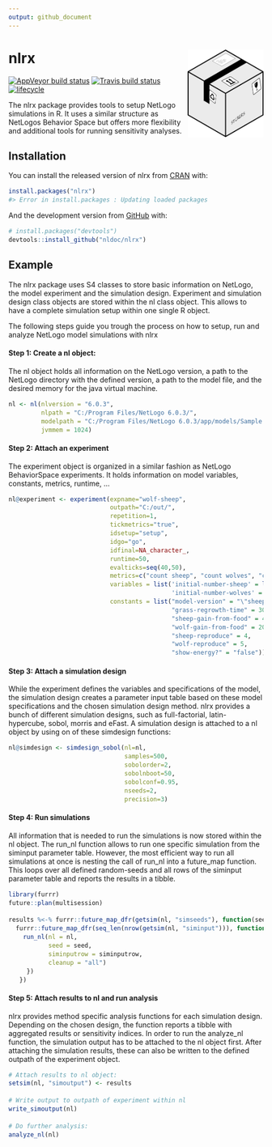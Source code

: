 ```yaml
---
output: github_document
---
```


<!-- README.md is generated from README.Rmd. Please edit that file -->


# nlrx <img src="man/figures/logo.png" align="right" width="150" />

[![AppVeyor build status](https://ci.appveyor.com/api/projects/status/github/nldoc/nlrx?branch=master&svg=true)](https://ci.appveyor.com/project/nldoc/nlrx)
[![Travis build status](https://travis-ci.org/nldoc/nlrx.svg?branch=master)](https://travis-ci.org/nldoc/nlrx)
[![lifecycle](https://img.shields.io/badge/lifecycle-experimental-orange.svg)](https://www.tidyverse.org/lifecycle/#experimental)

The nlrx package provides tools to setup NetLogo simulations in R.
It uses a similar structure as NetLogos Behavior Space but offers more flexibility and additional tools for running sensitivity analyses.

## Installation

You can install the released version of nlrx from
[CRAN](https://CRAN.R-project.org) with:


```r
install.packages("nlrx")
#> Error in install.packages : Updating loaded packages
```

And the development version from [GitHub](https://github.com/) with:

``` r
# install.packages("devtools")
devtools::install_github("nldoc/nlrx")
```

## Example

The nlrx package uses S4 classes to store basic information on NetLogo, the model experiment and the simulation design.
Experiment and simulation design class objects are stored within the nl class object.
This allows to have a complete simulation setup within one single R object.

The following steps guide you trough the process on how to setup, run and analyze NetLogo model simulations with nlrx

#### Step 1: Create a nl object:

The nl object holds all information on the NetLogo version, a path to the NetLogo directory with the defined version, a path to the model file, and the desired memory for the java virtual machine.


```r
nl <- nl(nlversion = "6.0.3",
         nlpath = "C:/Program Files/NetLogo 6.0.3/",
         modelpath = "C:/Program Files/NetLogo 6.0.3/app/models/Sample Models/Biology/Wolf Sheep Predation.nlogo",
         jvmmem = 1024)
```

#### Step 2: Attach an experiment

The experiment object is organized in a similar fashion as NetLogo BehaviorSpace experiments.
It holds information on model variables, constants, metrics, runtime, ...


```r
nl@experiment <- experiment(expname="wolf-sheep",
                            outpath="C:/out/",
                            repetition=1,
                            tickmetrics="true",
                            idsetup="setup",
                            idgo="go",
                            idfinal=NA_character_,
                            runtime=50,
                            evalticks=seq(40,50),
                            metrics=c("count sheep", "count wolves", "count patches with [pcolor = green]"),
                            variables = list('initial-number-sheep' = list(min=50, max=150, step=10, qfun="qunif"),
                                             'initial-number-wolves' = list(min=50, max=150, step=10, qfun="qunif")),
                            constants = list("model-version" = "\"sheep-wolves-grass\"",
                                             "grass-regrowth-time" = 30,
                                             "sheep-gain-from-food" = 4,
                                             "wolf-gain-from-food" = 20,
                                             "sheep-reproduce" = 4,
                                             "wolf-reproduce" = 5,
                                             "show-energy?" = "false"))
```

#### Step 3: Attach a simulation design

While the experiment defines the variables and specifications of the model, the simulation design creates a parameter input table based on these model specifications and the chosen simulation design method.
nlrx provides a bunch of different simulation designs, such as full-factorial, latin-hypercube, sobol, morris and eFast.
A simulation design is attached to a nl object by using on of these simdesign functions:


```r
nl@simdesign <- simdesign_sobol(nl=nl,
                                samples=500,
                                sobolorder=2,
                                sobolnboot=50,
                                sobolconf=0.95,
                                nseeds=2,
                                precision=3)
```

#### Step 4: Run simulations

All information that is needed to run the simulations is now stored within the nl object.
The run_nl function allows to run one specific simulation from the siminput parameter table.
However, the most efficient way to run all simulations at once is nesting the call of run_nl into a future_map function.
This loops over all defined random-seeds and all rows of the siminput parameter table and reports the results in a tibble.


```r
library(furrr)
future::plan(multisession)

results %<-% furrr::future_map_dfr(getsim(nl, "simseeds"), function(seed){
  furrr::future_map_dfr(seq_len(nrow(getsim(nl, "siminput"))), function(siminputrow) {
    run_nl(nl = nl,
           seed = seed,
           siminputrow = siminputrow,
           cleanup = "all")
     })
   })
```

#### Step 5: Attach results to nl and run analysis

nlrx provides method specific analysis functions for each simulation design.
Depending on the chosen design, the function reports a tibble with aggregated results or sensitivity indices.
In order to run the analyze_nl function, the simulation output has to be attached to the nl object first.
After attaching the simulation results, these can also be written to the defined outpath of the experiment object.


```r
# Attach results to nl object:
setsim(nl, "simoutput") <- results

# Write output to outpath of experiment within nl
write_simoutput(nl)

# Do further analysis:
analyze_nl(nl)
```
